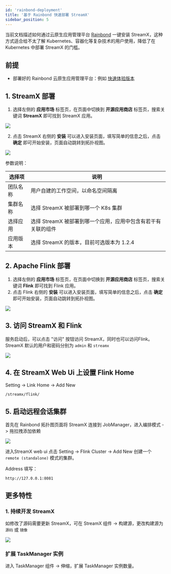 ```yaml
---
id: 'rainbond-deployment'
title: '基于 Rainbond 快速部署 StreamX'
sidebar_position: 5
---
```


当前文档描述如何通过云原生应用管理平台 [Rainbond](https://www.rainbond.com/docs/) 一键安装 StreamX，这种方式适合给不太了解 Kubernetes、容器化等复杂技术的用户使用，降低了在 Kubernetes 中部署 StreamX 的门槛。

## 前提

* 部署好的 Rainbond 云原生应用管理平台：例如 [快速体验版本](https://www.rainbond.com/docs/quick-start/quick-install/?channel=apollo)

## 1. StreamX 部署

1. 选择左侧的 **应用市场** 标签页，在页面中切换到 **开源应用商店** 标签页，搜索关键词 **StreamX** 即可找到 StreamX 应用。

![](https://static.goodrain.com/wechat/streamx/1.png)



2. 点击 StreamX 右侧的 **安装** 可以进入安装页面，填写简单的信息之后，点击 **确定** 即可开始安装，页面自动跳转到拓扑视图。

![](https://static.goodrain.com/wechat/streamx/2.png)

参数说明：

| 选择项   | 说明                                                         |
| -------- | ------------------------------------------------------------ |
| 团队名称 | 用户自建的工作空间，以命名空间隔离                           |
| 集群名称 | 选择 StreamX 被部署到哪一个 K8s 集群                         |
| 选择应用 | 选择 StreamX 被部署到哪一个应用，应用中包含有若干有关联的组件 |
| 应用版本 | 选择 StreamX 的版本，目前可选版本为 1.2.4                    |



## 2. Apache Flink 部署 

1. 选择左侧的 **应用市场** 标签页，在页面中切换到 **开源应用商店** 标签页，搜索关键词 **Flink** 即可找到 Flink 应用。
2. 点击 Flink 右侧的 **安装** 可以进入安装页面，填写简单的信息之后，点击 **确定** 即可开始安装，页面自动跳转到拓扑视图。

![](https://static.goodrain.com/wechat/streamx/3.png)



## 3. 访问 StreamX 和 Flink

服务启动后，可以点击 "访问" 按钮访问 StreamX，同时也可以访问Flink。StreamX 默认的用户和密码分别为 `admin` 和 `streamx`

![](https://static.goodrain.com/wechat/streamx/4.png)

## 4. 在 StreamX Web Ui 上设置 Flink Home

Setting -> Link Home -> Add New

```
/streamx/flink/
```

## 5. 启动远程会话集群

首先在 Rainbond 拓扑图页面将 StreamX 连接到 JobManager，进入编排模式 -> 拖拉拽添加依赖

![](https://static.goodrain.com/wechat/streamx/5.png)

进入StreamX web ui 点击 Setting -> Flink Cluster -> Add New 创建一个 `remote (standalone)` 模式的集群。

Address 填写：

```
http://127.0.0.1:8081
```

## 更多特性

### 1. 持续开发 StreamX

如修改了源码需要更新 StreamX，可在 StreamX 组件 -> 构建源，更改构建源为 `源码` 或 `镜像` 

![](https://static.goodrain.com/wechat/streamx/6.png)



### 扩展 TaskManager 实例

进入 TaskManager 组件 -> 伸缩，扩展 TaskManager 实例数量。

